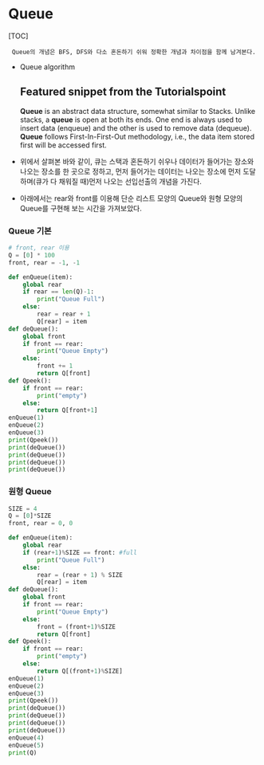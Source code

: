 # Queue

[TOC]

` Queue의 개념은 BFS, DFS와 다소 혼돈하기 쉬워 정확한 개념과 차이점을 함께 남겨본다.`



- Queue algorithm

  ## Featured snippet from the Tutorialspoint 

  **Queue** is an abstract data structure, somewhat similar to Stacks. Unlike stacks, a **queue** is open at both its ends. One end is always used to insert data (enqueue) and the other is used to remove data (dequeue). **Queue** follows First-In-First-Out methodology, i.e., the data item stored first will be accessed first.



- 위에서 살펴본 바와 같이, 큐는 스택과 혼돈하기 쉬우나 데이터가 들어가는 장소와 나오는 장소를 한 곳으로 정하고, 먼저 들어가는 데이터는 나오는 장소에 먼저 도달하며(큐가 다 채워질 때)먼저 나오는 선입선출의 개념을 가진다.
- 아래에서는 rear와 front를 이용해 단순 리스트 모양의 Queue와 원형 모양의 Queue를 구현해 보는 시간을 가져보았다. 

### Queue 기본 

```python
# front, rear 이용
Q = [0] * 100
front, rear = -1, -1

def enQueue(item):
    global rear
    if rear == len(Q)-1:
        print("Queue Full")
    else:
        rear = rear + 1
        Q[rear] = item
def deQueue():
    global front
    if front == rear:
        print("Queue Empty")
    else:
        front += 1
        return Q[front]
def Qpeek():
    if front == rear:
        print("empty")
    else:
        return Q[front+1]
enQueue(1)
enQueue(2)
enQueue(3)
print(Qpeek())
print(deQueue())
print(deQueue())
print(deQueue())
print(deQueue())
```



### 원형 Queue

```python
SIZE = 4
Q = [0]*SIZE
front, rear = 0, 0

def enQueue(item):
    global rear
    if (rear+1)%SIZE == front: #full
        print("Queue Full")
    else:
        rear = (rear + 1) % SIZE
        Q[rear] = item
def deQueue():
    global front
    if front == rear:
        print("Queue Empty")
    else:
        front = (front+1)%SIZE
        return Q[front]
def Qpeek():
    if front == rear:
        print("empty")
    else:
        return Q[(front+1)%SIZE]
enQueue(1)
enQueue(2)
enQueue(3)
print(Qpeek())
print(deQueue())
print(deQueue())
print(deQueue())
print(deQueue())
enQueue(4)
enQueue(5)
print(Q)
```